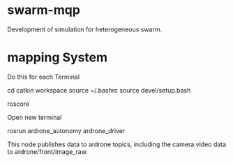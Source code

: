 # swarm-mqp
Development of simulation for heterogeneous swarm.

# mapping System
Do this for each Terminal

cd catkin workspace
source ~/.bashrc
source devel/setup.bash

roscore

Open new terminal

rosrun ardrone_autonomy ardrone_driver

This node publishes data to ardrone topics, including the camera video data to ardrone/front/image_raw.


